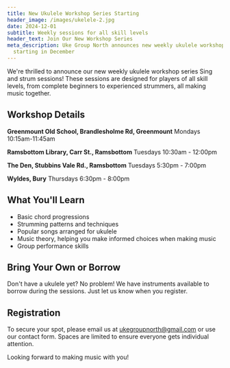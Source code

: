 ```yaml
---
title: New Ukulele Workshop Series Starting
header_image: /images/ukelele-2.jpg
date: 2024-12-01
subtitle: Weekly sessions for all skill levels
header_text: Join Our New Workshop Series
meta_description: Uke Group North announces new weekly ukulele workshop series
  starting in December
---
```

We're thrilled to announce our new weekly ukulele workshop series Sing and strum sessions! These sessions are designed for players of all skill levels, from complete beginners to experienced strummers, all making music together.

## Workshop Details

**Greenmount Old School, Brandlesholme Rd, Greenmount**
Mondays 10:15am-11:45am

**Ramsbottom Library, Carr St., Ramsbottom**
Tuesdays 10:30am - 12:00pm

**The Den, Stubbins Vale Rd., Ramsbottom**
Tuesdays 5:30pm - 7:00pm

**Wyldes, Bury**
Thursdays 6:30pm - 8:00pm

## What You'll Learn

- Basic chord progressions
- Strumming patterns and techniques
- Popular songs arranged for ukulele
- Music theory, helping you make informed choices when making music
- Group performance skills

## Bring Your Own or Borrow

Don't have a ukulele yet? No problem! We have instruments available to borrow during the sessions. Just let us know when you register.

## Registration

To secure your spot, please email us at ukegroupnorth@gmail.com or use our contact form. Spaces are limited to ensure everyone gets individual attention.

Looking forward to making music with you!